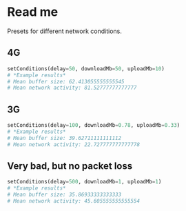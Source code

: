 # Read me

Presets for different network conditions.

## 4G

``` python
setConditions(delay=50, downloadMb=50, uploadMb=10)
# *Example results*
# Mean buffer size: 62.413055555555545
# Mean network activity: 81.52777777777777
```

## 3G

``` python
setConditions(delay=100, downloadMb=0.78, uploadMb=0.33)
# *Example results*
# Mean buffer size: 39.62711111111112
# Mean network activity: 22.727777777777778
```

## Very bad, but no packet loss

``` python
setConditions(delay=500, downloadMb=1, uploadMb=1)
# *Example results*
# Mean buffer size: 35.86933333333333
# Mean network activity: 45.605555555555554
```
